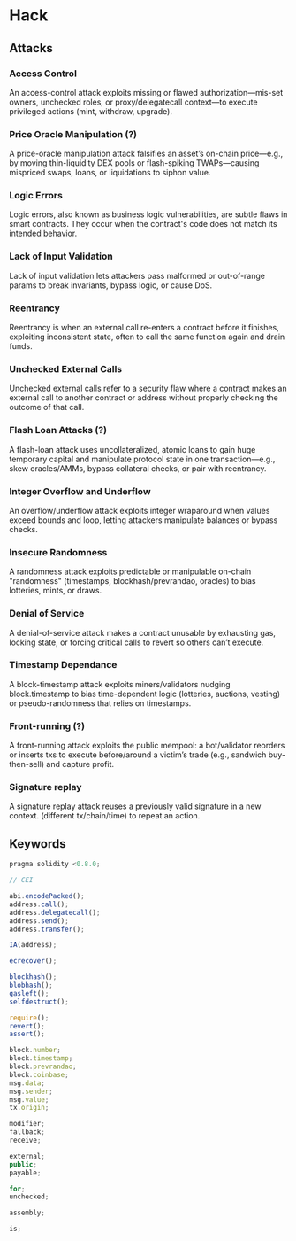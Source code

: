 # Hack

## Attacks

### Access Control

An access-control attack exploits missing or flawed authorization—mis-set owners, unchecked roles, or proxy/delegatecall context—to execute privileged actions (mint, withdraw, upgrade).

### Price Oracle Manipulation (?)

A price-oracle manipulation attack falsifies an asset’s on-chain price—e.g., by moving thin-liquidity DEX pools or flash-spiking TWAPs—causing mispriced swaps, loans, or liquidations to siphon value.

### Logic Errors

Logic errors, also known as business logic vulnerabilities, are subtle flaws in smart contracts. They occur when the contract's code does not match its intended behavior.

### Lack of Input Validation

Lack of input validation lets attackers pass malformed or out-of-range params to break invariants, bypass logic, or cause DoS.

### Reentrancy

Reentrancy is when an external call re-enters a contract before it finishes, exploiting inconsistent state, often to call the same function again and drain funds.

### Unchecked External Calls

Unchecked external calls refer to a security flaw where a contract makes an external call to another contract or address without properly checking the outcome of that call.

### Flash Loan Attacks (?)

A flash-loan attack uses uncollateralized, atomic loans to gain huge temporary capital and manipulate protocol state in one transaction—e.g., skew oracles/AMMs, bypass collateral checks, or pair with reentrancy.

### Integer Overflow and Underflow

An overflow/underflow attack exploits integer wraparound when values exceed bounds and loop, letting attackers manipulate balances or bypass checks.

### Insecure Randomness

A randomness attack exploits predictable or manipulable on-chain "randomness" (timestamps, blockhash/prevrandao, oracles) to bias lotteries, mints, or draws.

### Denial of Service

A denial-of-service attack makes a contract unusable by exhausting gas, locking state, or forcing critical calls to revert so others can’t execute.

### Timestamp Dependance

A block-timestamp attack exploits miners/validators nudging block.timestamp to bias time-dependent logic (lotteries, auctions, vesting) or pseudo-randomness that relies on timestamps.

### Front-running (?)

A front-running attack exploits the public mempool: a bot/validator reorders or inserts txs to execute before/around a victim’s trade (e.g., sandwich buy-then-sell) and capture profit.

### Signature replay

A signature replay attack reuses a previously valid signature in a new context. (different tx/chain/time) to repeat an action.

## Keywords

```js
pragma solidity <0.8.0;

// CEI

abi.encodePacked();
address.call();
address.delegatecall();
address.send();
address.transfer();

IA(address);

ecrecover();

blockhash();
blobhash();
gasleft();
selfdestruct();

require();
revert();
assert();

block.number;
block.timestamp;
block.prevrandao;
block.coinbase;
msg.data;
msg.sender;
msg.value;
tx.origin;

modifier;
fallback;
receive;

external;
public;
payable;

for;
unchecked;

assembly;

is;
```
